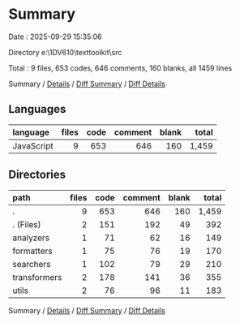 # Summary

Date : 2025-09-29 15:35:06

Directory e:\\1DV610\\texttoolkit\\src

Total : 9 files,  653 codes, 646 comments, 160 blanks, all 1459 lines

Summary / [Details](details.md) / [Diff Summary](diff.md) / [Diff Details](diff-details.md)

## Languages
| language | files | code | comment | blank | total |
| :--- | ---: | ---: | ---: | ---: | ---: |
| JavaScript | 9 | 653 | 646 | 160 | 1,459 |

## Directories
| path | files | code | comment | blank | total |
| :--- | ---: | ---: | ---: | ---: | ---: |
| . | 9 | 653 | 646 | 160 | 1,459 |
| . (Files) | 2 | 151 | 192 | 49 | 392 |
| analyzers | 1 | 71 | 62 | 16 | 149 |
| formatters | 1 | 75 | 76 | 19 | 170 |
| searchers | 1 | 102 | 79 | 29 | 210 |
| transformers | 2 | 178 | 141 | 36 | 355 |
| utils | 2 | 76 | 96 | 11 | 183 |

Summary / [Details](details.md) / [Diff Summary](diff.md) / [Diff Details](diff-details.md)